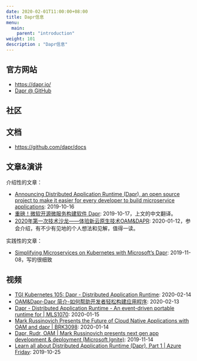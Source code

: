 ```yaml
---
date: 2020-02-01T11:00:00+08:00
title: Dapr信息
menu:
  main:
    parent: "introduction"
weight: 101
description : "Dapr信息"
---
```


## 官方网站

- https://dapr.io/
- [Dapr @ GitHub](https://github.com/dapr/dapr)

## 社区



## 文档

- https://github.com/dapr/docs

## 文章&演讲

介绍性的文章：

- [Announcing Distributed Application Runtime (Dapr), an open source project to make it easier for every developer to build microservice applications](https://cloudblogs.microsoft.com/opensource/2019/10/16/announcing-dapr-open-source-project-build-microservice-applications/): 2019-10-16
- [重磅！微软开源微服务构建软件 Dapr](https://www.infoq.cn/article/ygNxYaTIxdBjejcyjv8Y): 2019-10-17，上文的中文翻译。
- [2020年第一次技术沙龙——体验新云原生技术OAM&DAPR](https://davidlovezoe.club/wordpress/archives/721): 2020-01-12，参会介绍，有不少有见地的个人想法和见解，值得一读。

实践性的文章：

- [Simplifying Microservices on Kubernetes with Microsoft’s Dapr](https://itnext.io/simplifying-microservices-on-kubernetes-with-microsofts-dapr-distributed-application-runtime-9aece5723484): 2019-11-08，写的很细致

## 视频

- [TGI Kubernetes 105: Dapr - Distributed Application Runtime](https://www.youtube.com/watch?v=17fqujSGJFM): 2020-02-14
- [OAM&Dapr-Dapr 简介-如何帮助开发者轻松构建应用程序](https://www.youtube.com/watch?v=rmK2a7BhX-A): 2020-02-13
- [Dapr - Distributed Application Runtime - An event-driven portable runtime for | MLS1070](https://www.youtube.com/watch?v=Z12y-3HhjYA): 2020-01-15
- [Mark Russinovich Presents the Future of Cloud Native Applications with OAM and dapr | BRK3098](https://www.youtube.com/watch?v=PpJhd-Jo4nM): 2020-01-14
- [Dapr, Rudr, OAM | Mark Russinovich presents next gen app development & deployment (Microsoft Ignite)](https://www.youtube.com/watch?v=LAUDVk8PaCY): 2019-11-14
- [Learn all about Distributed Application Runtime (Dapr), Part 1 | Azure Friday](https://www.youtube.com/watch?v=mPVnu4W0xzQ): 2019-10-25